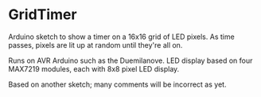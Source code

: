 # GridTimer #

Arduino sketch to show a timer on a 16x16 grid of LED pixels.
As time passes, pixels are lit up at random until they're all on.

Runs on AVR Arduino such as the Duemilanove.
LED display based on four MAX7219 modules,
each with 8x8 pixel LED display.

Based on another sketch; many comments will be incorrect as yet.
